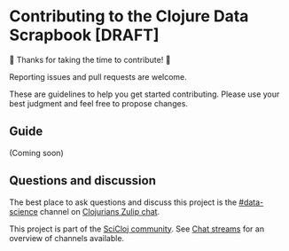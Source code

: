 # Contributing to the Clojure Data Scrapbook [DRAFT]

:tada: Thanks for taking the time to contribute! :tada:

Reporting issues and pull requests are welcome.

These are guidelines to help you get started contributing.
Please use your best judgment and feel free to propose changes.

## Guide

(Coming soon)


## Questions and discussion

The best place to ask questions and discuss this project is the [#data-science](https://clojurians.zulipchat.com/#narrow/stream/151924-data-science) channel on [Clojurians Zulip chat](http://clojurians.zulipchat.com/).

This project is part of the [SciCloj community](https://scicloj.github.io/docs/community/about/).
See [Chat streams](https://scicloj.github.io/docs/community/chat/) for an overview of channels available.

